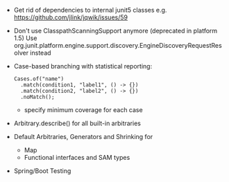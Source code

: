 - Get rid of dependencies to internal junit5 classes
  e.g. https://github.com/jlink/jqwik/issues/59
  
- Don't use ClasspathScanningSupport anymore (deprecated in platform 1.5)
  Use org.junit.platform.engine.support.discovery.EngineDiscoveryRequestResolver instead

- Case-based branching with statistical reporting:

  ```
  Cases.of("name")
    .match(condition1, "label1", () -> {})
    .match(condition2, "label2", () -> {})
    .noMatch();
  ``` 
  
  - specify minimum coverage for each case
  
- Arbitrary.describe() for all built-in arbitraries

- Default Arbitraries, Generators and Shrinking for
  - Map
  - Functional interfaces and SAM types

- Spring/Boot Testing

